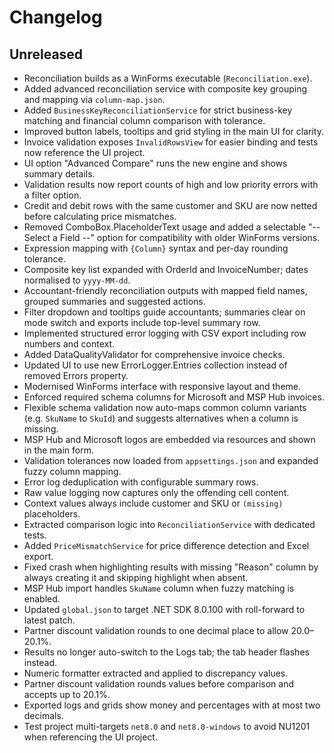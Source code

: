 # Changelog

## Unreleased
- Reconciliation builds as a WinForms executable (`Reconciliation.exe`).
- Added advanced reconciliation service with composite key grouping and mapping
  via `column-map.json`.
- Added `BusinessKeyReconciliationService` for strict business-key matching and
  financial column comparison with tolerance.
- Improved button labels, tooltips and grid styling in the main UI for clarity.
- Invoice validation exposes `InvalidRowsView` for easier binding and tests now reference the UI project.
- UI option "Advanced Compare" runs the new engine and shows summary details.
- Validation results now report counts of high and low priority errors with a filter option.
- Credit and debit rows with the same customer and SKU are now netted before
  calculating price mismatches.
- Removed ComboBox.PlaceholderText usage and added a selectable "-- Select a Field --" option for compatibility with older WinForms versions.
- Expression mapping with `{Column}` syntax and per-day rounding tolerance.
- Composite key list expanded with OrderId and InvoiceNumber; dates normalised to `yyyy-MM-dd`.
- Accountant-friendly reconciliation outputs with mapped field names, grouped summaries and suggested actions.
- Filter dropdown and tooltips guide accountants; summaries clear on mode switch and exports include top-level summary row.
- Implemented structured error logging with CSV export including row numbers and context.
- Added DataQualityValidator for comprehensive invoice checks.
- Updated UI to use new ErrorLogger.Entries collection instead of removed Errors property.
- Modernised WinForms interface with responsive layout and theme.
- Enforced required schema columns for Microsoft and MSP Hub invoices.
- Flexible schema validation now auto-maps common column variants (e.g. `SkuName` to `SkuId`) and suggests alternatives when a column is missing.
- MSP Hub and Microsoft logos are embedded via resources and shown in the main form.
- Validation tolerances now loaded from `appsettings.json` and expanded fuzzy column mapping.
- Error log deduplication with configurable summary rows.
- Raw value logging now captures only the offending cell content.
- Context values always include customer and SKU or `(missing)` placeholders.
- Extracted comparison logic into `ReconciliationService` with dedicated tests.
- Added `PriceMismatchService` for price difference detection and Excel export.
- Fixed crash when highlighting results with missing "Reason" column by always creating it and skipping highlight when absent.
- MSP Hub import handles `SkuName` column when fuzzy matching is enabled.
- Updated `global.json` to target .NET SDK 8.0.100 with roll-forward to latest patch.
- Partner discount validation rounds to one decimal place to allow 20.0–20.1%.
- Results no longer auto-switch to the Logs tab; the tab header flashes instead.
- Numeric formatter extracted and applied to discrepancy values.
- Partner discount validation rounds values before comparison and accepts up to 20.1%.
- Exported logs and grids show money and percentages with at most two decimals.
- Test project multi-targets `net8.0` and `net8.0-windows` to avoid NU1201 when referencing the UI project.
